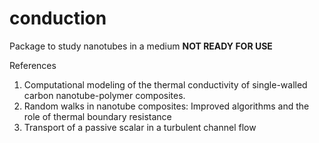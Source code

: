 # conduction
Package to study nanotubes in a medium **NOT READY FOR USE**

References
1) Computational modeling of the thermal conductivity of single-walled carbon nanotube-polymer composites.
2) Random walks in nanotube composites: Improved algorithms and the role of thermal boundary resistance
3) Transport of a passive scalar in a turbulent channel flow
